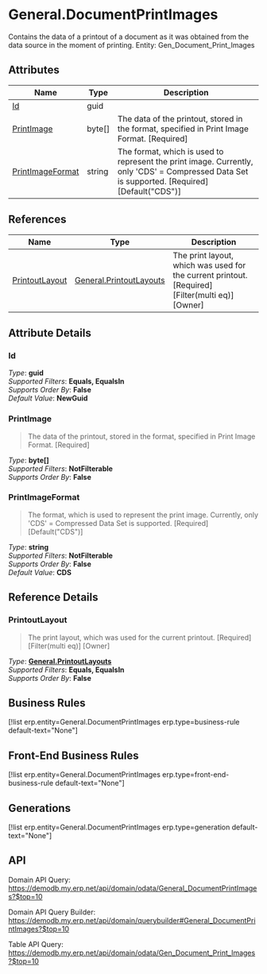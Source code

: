 # General.DocumentPrintImages

Contains the data of a printout of a document as it was obtained from the data source in the moment of printing. Entity: Gen_Document_Print_Images

## Attributes

| Name | Type | Description |
| ---- | ---- | --- |
| [Id](General.DocumentPrintImages.md#Id) | guid |  
| [PrintImage](General.DocumentPrintImages.md#PrintImage) | byte[] | The data of the printout, stored in the format, specified in Print Image Format. [Required] 
| [PrintImageFormat](General.DocumentPrintImages.md#PrintImageFormat) | string | The format, which is used to represent the print image. Currently, only 'CDS' = Compressed Data Set is supported. [Required] [Default("CDS")] 

## References

| Name | Type | Description |
| ---- | ---- | --- |
| [PrintoutLayout](General.DocumentPrintImages.md#PrintoutLayout) | [General.PrintoutLayouts](General.PrintoutLayouts.md) | The print layout, which was used for the current printout. [Required] [Filter(multi eq)] [Owner] |


## Attribute Details

### Id

_Type_: **guid**  
_Supported Filters_: **Equals, EqualsIn**  
_Supports Order By_: **False**  
_Default Value_: **NewGuid**  

### PrintImage

> The data of the printout, stored in the format, specified in Print Image Format. [Required]

_Type_: **byte[]**  
_Supported Filters_: **NotFilterable**  
_Supports Order By_: **False**  

### PrintImageFormat

> The format, which is used to represent the print image. Currently, only 'CDS' = Compressed Data Set is supported. [Required] [Default("CDS")]

_Type_: **string**  
_Supported Filters_: **NotFilterable**  
_Supports Order By_: **False**  
_Default Value_: **CDS**  


## Reference Details

### PrintoutLayout

> The print layout, which was used for the current printout. [Required] [Filter(multi eq)] [Owner]

_Type_: **[General.PrintoutLayouts](General.PrintoutLayouts.md)**  
_Supported Filters_: **Equals, EqualsIn**  
_Supports Order By_: **False**  



## Business Rules

[!list erp.entity=General.DocumentPrintImages erp.type=business-rule default-text="None"]

## Front-End Business Rules

[!list erp.entity=General.DocumentPrintImages erp.type=front-end-business-rule default-text="None"]

## Generations

[!list erp.entity=General.DocumentPrintImages erp.type=generation default-text="None"]

## API

Domain API Query:
<https://demodb.my.erp.net/api/domain/odata/General_DocumentPrintImages?$top=10>

Domain API Query Builder:
<https://demodb.my.erp.net/api/domain/querybuilder#General_DocumentPrintImages?$top=10>

Table API Query:
<https://demodb.my.erp.net/api/domain/odata/Gen_Document_Print_Images?$top=10>

